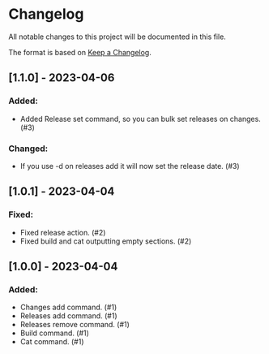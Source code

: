# Changelog

All notable changes to this project will be documented in this file.

The format is based on [Keep a Changelog](https://keepachangelog.com/en/1.0.0/).

## [1.1.0] - 2023-04-06

### Added: 

- Added Release set command, so you can bulk set releases on changes. (#3)

### Changed: 

- If you use -d on releases add it will now set the release date. (#3)


## [1.0.1] - 2023-04-04

### Fixed: 

- Fixed release action. (#2)
- Fixed build and cat outputting empty sections. (#2)


## [1.0.0] - 2023-04-04

### Added: 

- Changes add command. (#1)
- Releases add command. (#1)
- Releases remove command. (#1)
- Build command. (#1)
- Cat command. (#1)


